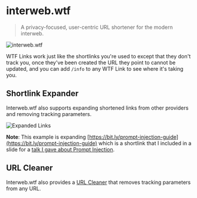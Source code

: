 # interweb.wtf

> A privacy-focused, user-centric URL shortener for the modern interweb.

![interweb.wtf](https://github.com/InterwebAlchemy/interweb.wtf/raw/main/assets/wtf-link-preview.png)

WTF Links work just like the shortlinks you're used to except that they don't track you, once they've been created the URL they point to cannot be updated, and you can add `/info` to any WTF Link to see where it's taking you.

## Shortlink Expander

Interweb.wtf also supports expanding shortened links from other providers and removing tracking parameters.

![Expanded Links](https://github.com/InterwebAlchemy/interweb.wtf/raw/main/assets/short-link-expander.png)

**Note**: This example is expanding [https://bit.ly/prompt-injection-guide](https://bit.ly/prompt-injection-guide) which is a shortlink that I included in a slide for a [talk I gave about Prompt Injection](https://youtu.be/BXiJO-h51CY?si=uzQwxoFBt4TVmfuz&t=25192).

## URL Cleaner

Interweb.wtf also provides a [URL Cleaner](https://www.interweb.wtf/docs/clean) that removes tracking parameters from any URL.
